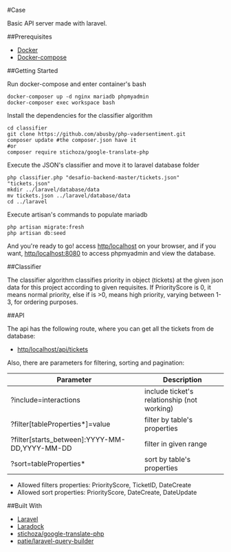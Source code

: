 #Case

Basic API server made with laravel.

##Prerequisites

* [Docker](https://docs.docker.com/get-started/)
* [Docker-compose](https://docs.docker.com/compose/install/)

##Getting Started

Run docker-compose and enter container's bash
```
docker-composer up -d nginx mariadb phpmyadmin
docker-composer exec workspace bash
```
Install the dependencies for the classifier algorithm
```
cd classifier
git clone https://github.com/abusby/php-vadersentiment.git
composer update #the composer.json have it
#or
composer require stichoza/google-translate-php
```
Execute the JSON's classifier and move it to laravel database folder
```
php classifier.php "desafio-backend-master/tickets.json" "tickets.json"
mkdir ../laravel/database/data
mv tickets.json ../laravel/database/data
cd ../laravel
```
Execute artisan's commands to populate mariadb
```
php artisan migrate:fresh
php artisan db:seed
```
And you're ready to go! access [http/localhost](http/localhost) on your browser, and if you want, [http/localhost:8080](http/localhost:8080) to access phpmyadmin and view the database.

##Classifier

The classifier algorithm classifies priority in object (tickets) at the given json data for this project according to given requisites. If PriorityScore is 0, it means normal priority, else if is >0, means high priority, varying between 1-3, for ordering purposes.

##API

The api has the following route, where you can get all the tickets from de database:

* [http/localhost/api/tickets](http/localhost/api/tickets)

Also, there are parameters for filtering, sorting and pagination:

|Parameter|Description|
|---------|-----------|
|?include=interactions|include ticket's relationship (not working)|
|?filter[tableProperties*]=value|filter by table's properties|
|?filter[starts_between]:YYYY-MM-DD,YYYY-MM-DD|filter in given range|
|?sort=tableProperties*|sort by table's properties|


* Allowed filters properties: PriorityScore, TicketID, DateCreate
* Allowed sort properties: PriorityScore, DateCreate, DateUpdate

##Built With

* [Laravel](https://github.com/laravel/laravel)
* [Laradock](https://laradock.io/)
* [stichoza/google-translate-php](https://github.com/Stichoza/google-translate-php)
* [patie/laravel-query-builder](https://github.com/spatie/laravel-query-builder)